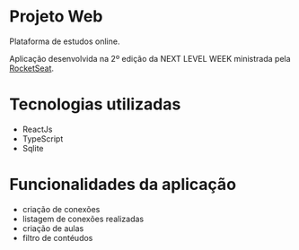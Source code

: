 <h1>Projeto Web</h1>

<p>Plataforma de estudos online.</p>
<p>Aplicação desenvolvida na 2º edição da NEXT LEVEL WEEK ministrada pela <a href="https://rocketseat.com.br/">RocketSeat</a>.</p>

<h1>Tecnologias utilizadas</h1>

- ReactJs
- TypeScript
- Sqlite

<h1>Funcionalidades da aplicação</h1>

- criação de conexões
- listagem de conexões realizadas
- criação de aulas
- filtro de contéudos
